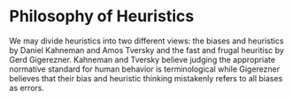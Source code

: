 # Philosophy of Heuristics

We may divide heuristics into two different views: the biases and heuristics by Daniel Kahneman
and Amos Tversky and the fast and frugal heuritisc by Gerd Gigerezner. Kahneman and Tversky 
believe judging the appropriate normative standard for human behavior is terminological while
Gigerezner believes that their bias and heuristic thinking mistakenly refers to all biases as errors.
